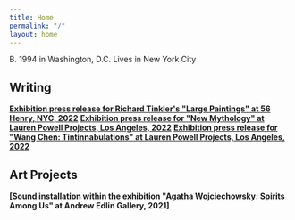 ```yaml
---
title: Home
permalink: "/"
layout: home
---
```


B. 1994 in Washington, D.C.
Lives in New York City

## Writing

**[Exhibition press release for Richard Tinkler's "Large Paintings" at 56 Henry, NYC, 2022](https://56henry.nyc/exhibitions/large-paintings)**
**[Exhibition press release for "New Mythology" at Lauren Powell Projects, Los Angeles, 2022](https://www.laurenpowellprojects.com/exhibitions/2022/newmythology)**
**[Exhibition press release for "Wang Chen: Tintinnabulations" at Lauren Powell Projects, Los Angeles, 2022](https://www.laurenpowellprojects.com/exhibitions/2022/tintinnabulations)**

## Art Projects

**[Sound installation within the exhibition "Agatha Wojciechowsky: Spirits Among Us" at Andrew Edlin Gallery, 2021]**